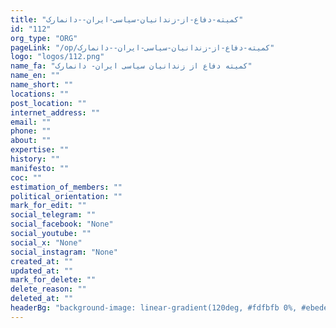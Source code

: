 ```yaml
---
title: "کمیته-دفاع-از-زندانیان-سیاسی-ایران--دانمارک"
id: "112"
org_type: "ORG"
pageLink: "/op/کمیته-دفاع-از-زندانیان-سیاسی-ایران--دانمارک"
logo: "logos/112.png"
name_fa: "کمیته دفاع از زندانیان سیاسی ایران- دانمارک"
name_en: ""
name_short: ""
locations: ""
post_location: ""
internet_address: ""
email: ""
phone: ""
about: ""
expertise: ""
history: ""
manifesto: ""
coc: ""
estimation_of_members: ""
political_orientation: ""
mark_for_edit: ""
social_telegram: ""
social_facebook: "None"
social_youtube: ""
social_x: "None"
social_instagram: "None"
created_at: ""
updated_at: ""
mark_for_delete: ""
delete_reason: ""
deleted_at: ""
headerBg: "background-image: linear-gradient(120deg, #fdfbfb 0%, #ebedee 100%);"
---
```

